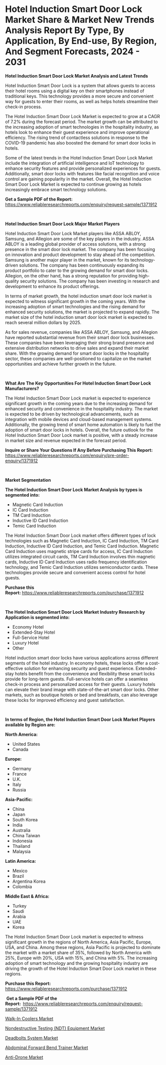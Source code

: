 <p><h1>Hotel Induction Smart Door Lock Market Share & Market New Trends Analysis Report By Type, By Application, By End-use, By Region, And Segment Forecasts, 2024 - 2031</h1></p><p><strong>Hotel Induction Smart Door Lock Market Analysis and Latest Trends</strong></p>
<p><p>Hotel Induction Smart Door Lock is a system that allows guests to access their hotel rooms using a digital key on their smartphones instead of traditional keys. This technology provides a more secure and convenient way for guests to enter their rooms, as well as helps hotels streamline their check-in process.</p><p>The Hotel Induction Smart Door Lock Market is expected to grow at a CAGR of 7.2% during the forecast period. The market growth can be attributed to the increasing adoption of smart technologies in the hospitality industry, as hotels look to enhance their guest experience and improve operational efficiency. The rising trend of contactless solutions in response to the COVID-19 pandemic has also boosted the demand for smart door locks in hotels.</p><p>Some of the latest trends in the Hotel Induction Smart Door Lock Market include the integration of artificial intelligence and IoT technology to enhance security features and provide personalized experiences for guests. Additionally, smart door locks with features like facial recognition and voice control are gaining popularity in the market. Overall, the Hotel Induction Smart Door Lock Market is expected to continue growing as hotels increasingly embrace smart technology solutions.</p></p>
<p><strong>Get a Sample PDF of the Report:&nbsp;</strong> <a href="https://www.reliableresearchreports.com/enquiry/request-sample/1371912">https://www.reliableresearchreports.com/enquiry/request-sample/1371912</a></p>
<p>&nbsp;</p>
<p><strong>Hotel Induction Smart Door Lock Major Market Players</strong></p>
<p><p>Hotel Induction Smart Door Lock Market players like ASSA ABLOY, Samsung, and Allegion are some of the key players in the industry. ASSA ABLOY is a leading global provider of access solutions, with a strong presence in the smart door lock market. The company has been focusing on innovation and product development to stay ahead of the competition. Samsung is another major player in the market, known for its technology-driven solutions. The company has been continuously expanding its product portfolio to cater to the growing demand for smart door locks. Allegion, on the other hand, has a strong reputation for providing high-quality security solutions. The company has been investing in research and development to enhance its product offerings.</p><p>In terms of market growth, the hotel induction smart door lock market is expected to witness significant growth in the coming years. With the increasing adoption of smart technologies and the rising demand for enhanced security solutions, the market is projected to expand rapidly. The market size of the hotel induction smart door lock market is expected to reach several million dollars by 2025.</p><p>As for sales revenue, companies like ASSA ABLOY, Samsung, and Allegion have reported substantial revenue from their smart door lock businesses. These companies have been leveraging their strong brand presence and extensive distribution networks to drive sales and expand their market share. With the growing demand for smart door locks in the hospitality sector, these companies are well-positioned to capitalize on the market opportunities and achieve further growth in the future.</p></p>
<p>&nbsp;</p>
<p><strong>What Are The Key Opportunities For Hotel Induction Smart Door Lock Manufacturers?</strong></p>
<p><p>The Hotel Induction Smart Door Lock market is expected to experience significant growth in the coming years due to the increasing demand for enhanced security and convenience in the hospitality industry. The market is expected to be driven by technological advancements, such as integration with mobile devices and cloud-based management systems. Additionally, the growing trend of smart home automation is likely to fuel the adoption of smart door locks in hotels. Overall, the future outlook for the Hotel Induction Smart Door Lock market is positive, with a steady increase in market size and revenue expected in the forecast period.</p></p>
<p><strong>Inquire or Share Your Questions If Any Before Purchasing This Report:</strong> <a href="https://www.reliableresearchreports.com/enquiry/pre-order-enquiry/1371912">https://www.reliableresearchreports.com/enquiry/pre-order-enquiry/1371912</a></p>
<p>&nbsp;</p>
<p><strong>Market Segmentation</strong></p>
<p><strong>The Hotel Induction Smart Door Lock Market Analysis by types is segmented into:</strong></p>
<p><ul><li>Magnetic Card Induction</li><li>IC Card Induction</li><li>TM Card Induction</li><li>Inductive ID Card Induction</li><li>Temic Card Induction</li></ul></p>
<p><p>The Hotel Induction Smart Door Lock market offers different types of lock technologies such as Magnetic Card Induction, IC Card Induction, TM Card Induction, Inductive ID Card Induction, and Temic Card Induction. Magnetic Card Induction uses magnetic stripe cards for access, IC Card Induction utilizes integrated circuit cards, TM Card Induction involves thin magnetic cards, Inductive ID Card Induction uses radio frequency identification technology, and Temic Card Induction utilizes semiconductor cards. These technologies provide secure and convenient access control for hotel guests.</p></p>
<p><strong>Purchase this Report:&nbsp;</strong><a href="https://www.reliableresearchreports.com/purchase/1371912">https://www.reliableresearchreports.com/purchase/1371912</a></p>
<p>&nbsp;</p>
<p><strong>The Hotel Induction Smart Door Lock Market Industry Research by Application is segmented into:</strong></p>
<p><ul><li>Economy Hotel</li><li>Extended-Stay Hotel</li><li>Full-Service Hotel</li><li>Luxury Hotel</li><li>Other</li></ul></p>
<p><p>Hotel induction smart door locks have various applications across different segments of the hotel industry. In economy hotels, these locks offer a cost-effective solution for enhancing security and guest experience. Extended-stay hotels benefit from the convenience and flexibility these smart locks provide for long-term guests. Full-service hotels can offer a seamless check-in process and personalized access for their guests. Luxury hotels can elevate their brand image with state-of-the-art smart door locks. Other markets, such as boutique hotels or bed and breakfasts, can also leverage these locks for improved efficiency and guest satisfaction.</p></p>
<p>&nbsp;</p>
<p><strong>In terms of Region, the Hotel Induction Smart Door Lock Market Players available by Region are:</strong></p>
<p>
    <p> <strong> North America: </strong>
        <ul>
            <li>United States</li>
            <li>Canada</li>
        </ul>
        </p> 
    <p> <strong> Europe: </strong>
        <ul>
            <li>Germany</li>
            <li>France</li>
            <li>U.K.</li>
            <li>Italy</li>
            <li>Russia</li>
        </ul>
        </p> 
    <p> <strong> Asia-Pacific: </strong>
        <ul>
            <li>China</li>
            <li>Japan</li>
            <li>South Korea</li>
            <li>India</li>
            <li>Australia</li>
            <li>China Taiwan</li>
            <li>Indonesia</li>
            <li>Thailand</li>
            <li>Malaysia</li>
        </ul>
        </p> 
    <p> <strong> Latin America: </strong>
        <ul>
            <li>Mexico</li>
            <li>Brazil</li>
            <li>Argentina Korea</li>
            <li>Colombia</li>
        </ul>
        </p> 
    <p> <strong> Middle East & Africa: </strong>
        <ul>
            <li>Turkey</li>
            <li>Saudi</li>
            <li>Arabia</li>
            <li>UAE</li>
            <li>Korea</li>
        </ul>
    </p>
    </p>
<p><p>The Hotel Induction Smart Door Lock market is expected to witness significant growth in the regions of North America, Asia Pacific, Europe, USA, and China. Among these regions, Asia Pacific is projected to dominate the market with a market share of 35%, followed by North America with 25%, Europe with 20%, USA with 15%, and China with 5%. The increasing adoption of smart technology and the growing hospitality industry are driving the growth of the Hotel Induction Smart Door Lock market in these regions.</p></p>
<p><strong>Purchase this Report: </strong><a href="https://www.reliableresearchreports.com/purchase/1371912">https://www.reliableresearchreports.com/purchase/1371912</a></p>
<p>&nbsp;<strong>Get a Sample PDF of the Report:&nbsp;&nbsp;</strong><a href="https://www.reliableresearchreports.com/enquiry/request-sample/1371912">https://www.reliableresearchreports.com/enquiry/request-sample/1371912</a></p>
<p><strong></strong></p>
<p><p><a href="https://medium.com/@sarademiri71/walk-in-coolers-market-report-reveals-the-latest-trends-and-growth-opportunities-of-this-market-397bca1112e2">Walk-In Coolers Market</a></p><p><a href="https://medium.com/@rosejohnson762014/nondestructive-testing-ndt-equipment-market-size-market-outlook-and-market-forecast-2024-to-85be2cf6df73">Nondestructive Testing (NDT) Equipment Market</a></p><p><a href="https://medium.com/@rosejohnson762014/deadbolts-system-market-analysis-its-cagr-market-segmentation-and-global-industry-overview-1be85a862607">Deadbolts System Market</a></p><p><a href="https://medium.com/@juansmith1961/abdominal-forward-bend-trainer-market-size-market-outlook-and-market-forecast-2024-to-2031-90c574b5c270">Abdominal Forward Bend Trainer Market</a></p><p><a href="https://medium.com/@sarademiri71/anti-drone-market-comprehensive-assessment-by-type-application-and-geography-1936332fa168">Anti-Drone Market</a></p></p>